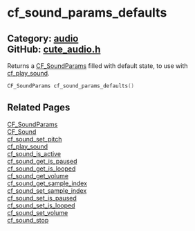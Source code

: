 [](../header.md ':include')

# cf_sound_params_defaults

Category: [audio](/api_reference?id=audio)  
GitHub: [cute_audio.h](https://github.com/RandyGaul/cute_framework/blob/master/include/cute_audio.h)  
---

Returns a [CF_SoundParams](/audio/cf_soundparams.md) filled with default state, to use with [cf_play_sound](/audio/cf_play_sound.md).

```cpp
CF_SoundParams cf_sound_params_defaults()
```

## Related Pages

[CF_SoundParams](/audio/cf_soundparams.md)  
[CF_Sound](/audio/cf_sound.md)  
[cf_sound_set_pitch](/audio/cf_sound_set_pitch.md)  
[cf_play_sound](/audio/cf_play_sound.md)  
[cf_sound_is_active](/audio/cf_sound_is_active.md)  
[cf_sound_get_is_paused](/audio/cf_sound_get_is_paused.md)  
[cf_sound_get_is_looped](/audio/cf_sound_get_is_looped.md)  
[cf_sound_get_volume](/audio/cf_sound_get_volume.md)  
[cf_sound_get_sample_index](/audio/cf_sound_get_sample_index.md)  
[cf_sound_set_sample_index](/audio/cf_sound_set_sample_index.md)  
[cf_sound_set_is_paused](/audio/cf_sound_set_is_paused.md)  
[cf_sound_set_is_looped](/audio/cf_sound_set_is_looped.md)  
[cf_sound_set_volume](/audio/cf_sound_set_volume.md)  
[cf_sound_stop](/audio/cf_sound_stop.md)  
